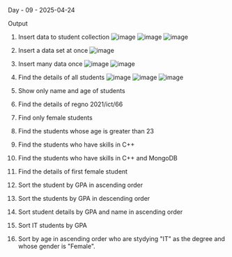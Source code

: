 Day - 09 - 2025-04-24

Output 
01. Insert data to student collection
![image](https://github.com/user-attachments/assets/8a69d2b5-2cee-4b72-89a7-d9ecdc9a86c3)
![image](https://github.com/user-attachments/assets/95222694-bde8-4a46-aeaa-a71f568381b7)
![image](https://github.com/user-attachments/assets/77966bbf-4b09-4e42-9a8b-f3c03786ecd8)


02. Insert a data set at once
![image](https://github.com/user-attachments/assets/4670d9c2-94ee-4f66-b839-f2cb649d930f)


03. Insert many data once
![image](https://github.com/user-attachments/assets/f47d3724-a7f0-4000-ba32-156613646ea4)
![image](https://github.com/user-attachments/assets/c969de08-1345-4e82-acec-23e3c7d31302)


04. Find the details of all students
![image](https://github.com/user-attachments/assets/af6c62a4-4eeb-42c5-bad6-a667a6d1d372)
![image](https://github.com/user-attachments/assets/dbc961e0-afff-4fac-8d18-f2a36a87c7c3)
![image](https://github.com/user-attachments/assets/ae43017c-1db8-4d02-ad99-b4a32ab4c8e2)


05. Show only name and age of students


06. Find the details of regno 2021/ict/66


07. Find only female students


08. Find the students whose age is greater than 23


09. Find the students who have skills in C++


10. Find the students who have skills in C++ and MongoDB


11. Find the details of first female student


12. Sort the student by GPA in ascending order


13. Sort the students by GPA in descending order


14. Sort student details by GPA and name in ascending order


15. Sort IT students by GPA


16. Sort by age in ascending order who are stydying "IT" as the degree and whose gender is "Female".
